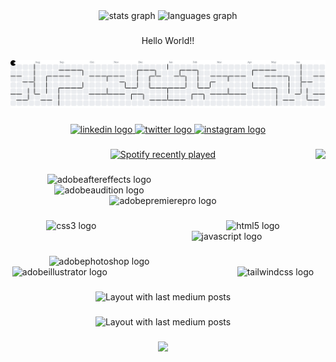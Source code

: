 <div align="center">
  <img src="https://github-readme-stats.vercel.app/api?username=Jay00700&hide_title=false&hide_rank=false&show_icons=true&include_all_commits=true&count_private=true&disable_animations=false&theme=dracula&locale=en&hide_border=false&order=1" height="150" alt="stats graph"  />
  <img src="https://github-readme-stats.vercel.app/api/top-langs?username=Jay00700&locale=en&hide_title=false&layout=compact&card_width=320&langs_count=5&theme=dracula&hide_border=false&order=2" height="150" alt="languages graph"  />
</div>

###

<p align="center">Hello World!!</p>

###

<picture>
  <source media="(prefers-color-scheme: dark)" srcset="https://raw.githubusercontent.com/Jay00700/Jay00700/output/pacman-contribution-graph-dark.svg">
  <source media="(prefers-color-scheme: light)" srcset="https://raw.githubusercontent.com/Jay00700/Jay00700/output/pacman-contribution-graph.svg">
  <img alt="pacman contribution graph" src="https://raw.githubusercontent.com/Jay00700/Jay00700/output/pacman-contribution-graph.svg">
</picture>

###

<div align="center">
  <a href="https://www.linkedin.com/in/jaydeep-laxkar-50bb62307?utm_source=share&utm_campaign=share_via&utm_content=profile&utm_medium=android_app" target="_blank">
    <img src="https://raw.githubusercontent.com/maurodesouza/profile-readme-generator/master/src/assets/icons/social/linkedin/default.svg" width="260" height="60" alt="linkedin logo"  />
  </a>
  <a href="https://x.com/Jay_lakhera07?t=4Y4AacYKWGMQSiTb3uBmdA&s=09" target="_blank">
    <img src="https://raw.githubusercontent.com/maurodesouza/profile-readme-generator/master/src/assets/icons/social/twitter/default.svg" width="260" height="60" alt="twitter logo"  />
  </a>
  <a href="https://www.instagram.com/apple.in.corporation/" target="_blank">
    <img src="https://raw.githubusercontent.com/maurodesouza/profile-readme-generator/master/src/assets/icons/social/instagram/default.svg" width="260" height="60" alt="instagram logo"  />
  </a>
</div>

###

<img align="right" height="600" src="https://media3.giphy.com/media/v1.Y2lkPTc5MGI3NjExY3d4b3JwZjAwanZnYnlwMGR6Y3BleDU2MHlvdjFianM0azhjdWUwZyZlcD12MV9pbnRlcm5hbF9naWZfYnlfaWQmY3Q9Zw/RJsFELdo7Zyv7ZP5ps/giphy.gif"/>

###

<div align="center">
  <a href="https://open.spotify.com/user/31t7vmiz3lvegv25chrw6xn2pysu">
    <img src="https://spotify-recently-played-readme.vercel.app/api?user=31t7vmiz3lvegv25chrw6xn2pysu&count=3&unique=true" alt="Spotify recently played"  />
  </a>
</div>

###

<div align="center">
  <img src="https://skillicons.dev/icons?i=ae" height="20" alt="adobeaftereffects logo"  />
  <img width="200" />
  <img src="https://skillicons.dev/icons?i=au" height="20" alt="adobeaudition logo"  />
  <img width="200" />
  <img src="https://skillicons.dev/icons?i=pr" height="20" alt="adobepremierepro logo"  />
</div>

###

<div align="center">
  <img src="https://cdn.jsdelivr.net/gh/devicons/devicon/icons/css3/css3-original.svg" height="40" alt="css3 logo"  />
  <img width="200" />
  <img src="https://cdn.jsdelivr.net/gh/devicons/devicon/icons/html5/html5-original.svg" height="40" alt="html5 logo"  />
  <img width="200" />
  <img src="https://cdn.jsdelivr.net/gh/devicons/devicon/icons/javascript/javascript-original.svg" height="40" alt="javascript logo"  />
</div>

###

<div align="center">
  <img src="https://skillicons.dev/icons?i=ps" height="40" alt="adobephotoshop logo"  />
  <img width="200" />
  <img src="https://skillicons.dev/icons?i=ai" height="40" alt="adobeillustrator logo"  />
  <img width="200" />
  <img src="https://cdn.simpleicons.org/tailwindcss/06B6D4" height="40" alt="tailwindcss logo"  />
</div>

###

<div align="center">
  <img src="https://github-read-medium-git-main.pahlevikun.vercel.app/latest?limit=4&username=jaideeplaxkar991&theme=default" alt="Layout with last medium posts"  />
</div>

###

<div align="center">
  <img src="https://github-read-medium-git-main.pahlevikun.vercel.app/latest?limit=4&username=jaideeplaxkar991&theme=dark" alt="Layout with last medium posts"  />
</div>

###

<div align="center">
  <img src="https://profile-counter.glitch.me/Jay00700/count.svg?"  />
</div>

###
